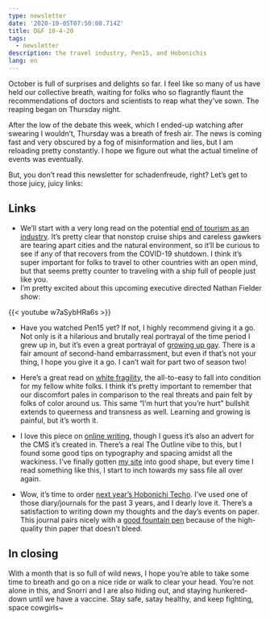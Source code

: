 ```yaml
---
type: newsletter
date: '2020-10-05T07:50:00.714Z'
title: D&F 10-4-20
tags:
  - newsletter
description: the travel industry, Pen15, and Hobonichis
lang: en
---
```


October is full of surprises and delights so far. I feel like so many of us have held our collective breath, waiting for folks who so flagrantly flaunt the recommendations of doctors and scientists to reap what they’ve sown. The reaping began on Thursday night.

After the low of the debate this week, which I ended-up watching after swearing I wouldn’t, Thursday was a breath of fresh air. The news is coming fast and very obscured by a fog of misinformation and lies, but I am reloading pretty constantly. I hope we figure out what the actual timeline of events was eventually.

But, you don’t read this newsletter for schadenfreude, right? Let’s get to those juicy, juicy links:

## Links

* We’ll start with a very long read on the potential [end of tourism as an industry](https://www.theguardian.com/travel/2020/jun/18/end-of-tourism-coronavirus-pandemic-travel-industry). It’s pretty clear that nonstop cruise ships and careless gawkers are tearing apart cities and the natural environment, so it’ll be curious to see if any of that recovers from the COVID-19 shutdown. I think it’s super important for folks to travel to other countries with an open mind, but that seems pretty counter to traveling with a ship full of people just like you.
* I’m pretty excited about this upcoming executive directed Nathan Fielder show:

{{< youtube w7aSybHRa6s >}}

* Have you watched Pen15 yet? If not, I highly recommend giving it a go. Not only is it a hilarious and brutally real portrayal of the time period I grew up in, but it’s even a great portrayal of [growing up gay](https://www.buzzfeednews.com/article/davidmack/pen15-gabe-gay-storyline). There is a fair amount of second-hand embarrassment, but even if that’s not your thing, I hope you give it a go. I can’t wait for part two of season two!
* Here’s a great read on [white fragility](https://www.theconsciouskid.org/white-fragility/), the all-to-easy to fall into condition for my fellow white folks. I think it’s pretty important to remember that our discomfort pales in comparison to the real threats and pain felt by folks of color around us. This same “I’m hurt that you’re hurt” bullshit extends to queerness and transness as well. Learning and growing is painful, but it’s worth it.

* I love this piece on [online writing](https://readymag.com/readymag/readme/define_and_conquer/), though I guess it’s also an advert for the CMS it’s created in. There’s a real The Outline vibe to this, but I found some good tips on typography and spacing amidst all the wackiness. I’ve finally gotten [my site](https://www.brookshelley.com) into good shape, but every time I read something like this, I start to inch towards my sass file all over again.
* Wow, it’s time to order [next year’s Hobonichi Techo](https://www.1101.com/store/techo/en/). I’ve used one of those diary/journals for the past 3 years, and I dearly love it. There’s a satisfaction to writing down my thoughts and the day’s events on paper. This journal pairs nicely with a [good fountain pen](https://www.lamy.com/en/lamy-safari/) because of the high-quality thin paper that doesn’t bleed.

## In closing

With a month that is so full of wild news, I hope you’re able to take some time to breath and go on a nice ride or walk to clear your head. You’re not alone in this, and Snorri and I are also hiding out, and staying hunkered-down until we have a vaccine. Stay safe, satay healthy, and keep fighting, space cowgirls~
